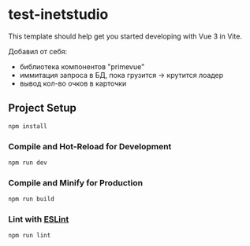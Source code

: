 # test-inetstudio

This template should help get you started developing with Vue 3 in Vite.

Добавил от себя:
- библиотека компонентов "primevue"
- иммитация запроса в БД, пока грузится -> крутится лоадер
- вывод кол-во очков в карточки

## Project Setup

```sh
npm install
```

### Compile and Hot-Reload for Development

```sh
npm run dev
```

### Compile and Minify for Production

```sh
npm run build
```

### Lint with [ESLint](https://eslint.org/)

```sh
npm run lint
```
